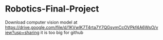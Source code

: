 # Robotics-Final-Project

Download computer vision model at https://drive.google.com/file/d/1KVwlK7T4rta7Y7QGsymCcOVPkf4A6WsO/view?usp=sharing
it is too big for github 
